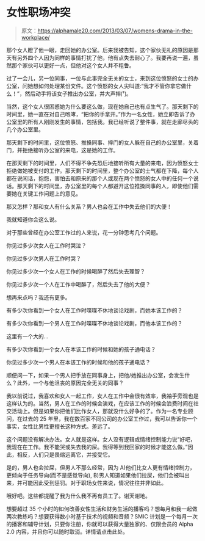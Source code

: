 # 女性职场冲突

> 原文：<https://alphamale20.com/2013/03/07/womens-drama-in-the-workplace/>

那个女人瞪了他一眼，走回她的办公室。后来我被告知，这个家伙无礼的原因是那天有另外四个人因为同样的事情打扰了他，他有点失去耐心了。我要再说一遍，虽然那个家伙可以更好一点，但他对这个女人并不粗鲁。

过了一会儿，另一位同事，一位与此事完全无关的女士，来到这位愤怒的女士的办公室，问她想如何处理某份文件。这个愤怒的女人尖叫道:“我才不管你拿它做什么！”，然后动手将该女子推出办公室，并大声摔门。

当然，这个女人很困惑她为什么要这么做，现在她自己也有点生气了。那天剩下的时间里，她一直在对自己咆哮，“把你的手拿开。”作为一名女性，她立即告诉了办公室里的所有人刚刚发生的事情，包括我。我已经听说了整件事，就在走廊尽头的几个办公室里。

那天剩下的时间里，这位愤怒、推搡同事、摔门的女人躲在自己的办公室里，关着门，并拒绝接听办公室的来电，这是她的工作。

在那天剩下的时间里，人们不得不争先恐后地接听所有大量的来电，因为愤怒女士拒绝做她被支付的工作。那天剩下的时间里，整个办公室的士气都在下降，每个人都在说闲话，抱怨，害怕去和原来的那个人或现在两个愤怒的女人中的任何一个说话。那天剩下的时间里，办公室里的每个人都避开这位推搡同事的人，即使他们需要她在关键工作问题上的意见。

那又怎样？那和女人有什么关系？男人也会在工作中失去他们的大便！

我就知道你会这么说。

对于那些曾经在办公室工作过的人来说，花一分钟思考几个问题。

你见过多少次女人在工作时哭泣？

你见过多少次男人在工作时哭？

你见过多少次一个女人在工作的时候喝醉了然后失去理智？

你见过多少次一个人在工作中喝醉了，然后失去了他的大便？

想再来点吗？我还有更多。

有多少次你看到一个女人在工作时喋喋不休地谈论戏剧，而她本该工作的？

有多少次你看到一个男人在工作时喋喋不休地谈论戏剧，而他本该工作的？

这里有一个大的...

有多少次你看到一个女人在本该工作的时候和她的孩子通电话？

你见过多少次一个男人在本该工作的时候和他的孩子通电话？

顺便问一下，如果一个男人把手放在同事身上，把他/她推出办公室，会发生什么？此外，一个与他沮丧的原因完全无关的同事？

我以前说过，我喜欢和女人一起工作，女人在工作中会很有效率，我袖手旁观也是这样认为的。当然，男人在工作的时候会演戏，在应该工作的时候会浪费时间在社交活动上。但是如果你把他们比作女人，那就没什么好争的了。作为一名专业顾问，在过去的 25 年里，我在数百家不同公司的办公室工作过，我可以告诉你一个事实，女性比男性更擅长这种方式。差远了。

这个问题没有解决办法。女人就是这样。女人没有逻辑或情绪控制能力说“好吧，我现在在工作。我不能哭或失去我的屎。我得等到我回家的时候才能这么做。”因此，相反，人们只是畏缩远离它，并接受它。

是的，男人也会拉屎，但男人不那么经常，因为 A)他们比女人更有情绪控制力，更倾向于任务导向(而不是感觉导向), B)男人知道如果他们拉屎，他们会被叫出来，并可能因此受到惩罚。对于职场女性来说，情况往往并非如此。

哦好吧。这些都提醒了我为什么我不再有员工了。谢天谢地。

想要超过 35 个小时的如何改善女性生活和财务生活的播客吗？想每月和我一起做两次教练吗？想要获得数小时基于技术的视频和音频？SMIC 计划是一个每月一次的播客和辅导计划，只要你注册，你就可以获得大量独家的、仅限会员的 Alpha 2.0 内容，并且你可以随时取消。详情请点击此处。